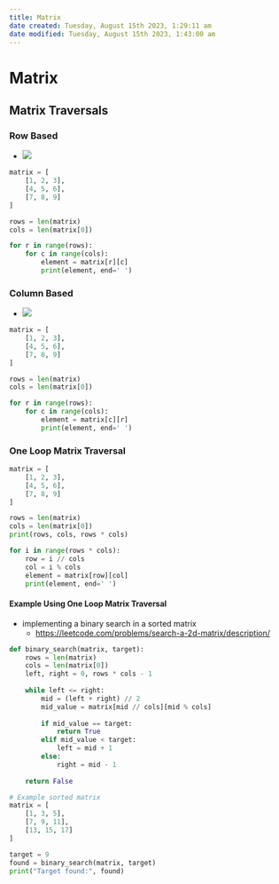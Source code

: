 ```yaml
---
title: Matrix
date created: Tuesday, August 15th 2023, 1:29:11 am
date modified: Tuesday, August 15th 2023, 1:43:00 am
---
```


# Matrix

## Matrix Traversals

### Row Based

- ![](https://media.licdn.com/dms/image/D4D12AQH2DXKfERV5dQ/article-inline_image-shrink_1500_2232/0/1662964049740?e=1697673600&v=beta&t=tEkwlSvG3x7z_9EIGwTguibHrAfbFXdD4OuERXi5AiU)

```python
matrix = [
	[1, 2, 3],
	[4, 5, 6],
	[7, 8, 9]
]

rows = len(matrix)
cols = len(matrix[0])

for r in range(rows):
	for c in range(cols):
		element = matrix[r][c]
		print(element, end=' ')
```

### Column Based

- ![](https://media.licdn.com/dms/image/D4D12AQGxERSUOYTiEw/article-inline_image-shrink_1500_2232/0/1662964312164?e=1697673600&v=beta&t=o4OuXeIK_UsLNFDETnx5H4Z7jFceiuzny4yUuRn5jGM)

```python
matrix = [
	[1, 2, 3],
	[4, 5, 6],
	[7, 8, 9]
]

rows = len(matrix)
cols = len(matrix[0])

for r in range(rows):
	for c in range(cols):
		element = matrix[c][r]
		print(element, end=' ')
```

### One Loop Matrix Traversal

```python
matrix = [
	[1, 2, 3],
	[4, 5, 6],
	[7, 8, 9]
]

rows = len(matrix)
cols = len(matrix[0])
print(rows, cols, rows * cols)

for i in range(rows * cols):
	row = i // cols
	col = i % cols
	element = matrix[row][col]
	print(element, end=' ')
```

#### Example Using One Loop Matrix Traversal

- implementing a binary search in a sorted matrix
	- <https://leetcode.com/problems/search-a-2d-matrix/description/>

```python
def binary_search(matrix, target):
    rows = len(matrix)
    cols = len(matrix[0])
    left, right = 0, rows * cols - 1
    
    while left <= right:
        mid = (left + right) // 2
        mid_value = matrix[mid // cols][mid % cols]
        
        if mid_value == target:
            return True
        elif mid_value < target:
            left = mid + 1
        else:
            right = mid - 1
            
    return False

# Example sorted matrix
matrix = [
    [1, 3, 5],
    [7, 9, 11],
    [13, 15, 17]
]

target = 9
found = binary_search(matrix, target)
print("Target found:", found)
```
